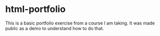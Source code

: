 # html-portfolio
This is a basic portfolio exercise from a course I am taking. It was made public as a demo to understand how to do that.
